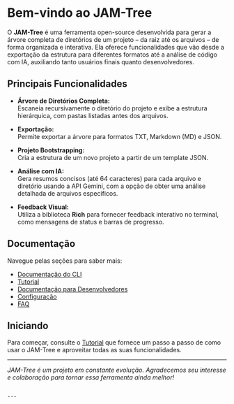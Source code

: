 # Bem-vindo ao JAM-Tree

O **JAM-Tree** é uma ferramenta open-source desenvolvida para gerar a árvore completa de diretórios de um projeto – da raiz até os arquivos – de forma organizada e interativa. Ela oferece funcionalidades que vão desde a exportação da estrutura para diferentes formatos até a análise de código com IA, auxiliando tanto usuários finais quanto desenvolvedores.

## Principais Funcionalidades

- **Árvore de Diretórios Completa:**  
  Escaneia recursivamente o diretório do projeto e exibe a estrutura hierárquica, com pastas listadas antes dos arquivos.

- **Exportação:**  
  Permite exportar a árvore para formatos TXT, Markdown (MD) e JSON.

- **Projeto Bootstrapping:**  
  Cria a estrutura de um novo projeto a partir de um template JSON.

- **Análise com IA:**  
  Gera resumos concisos (até 64 caracteres) para cada arquivo e diretório usando a API Gemini, com a opção de obter uma análise detalhada de arquivos específicos.

- **Feedback Visual:**  
  Utiliza a biblioteca **Rich** para fornecer feedback interativo no terminal, como mensagens de status e barras de progresso.

## Documentação

Navegue pelas seções para saber mais:
- [Documentação do CLI](CLI_DOCUMENTATION.md)
- [Tutorial](Tutorial.md)
- [Documentação para Desenvolvedores](Developer_Docs.md)
- [Configuração](config.md)
- [FAQ](faq.md)

## Iniciando

Para começar, consulte o [Tutorial](Tutorial.md) que fornece um passo a passo de como usar o JAM-Tree e aproveitar todas as suas funcionalidades.

---

*JAM-Tree é um projeto em constante evolução. Agradecemos seu interesse e colaboração para tornar essa ferramenta ainda melhor!*
```

---